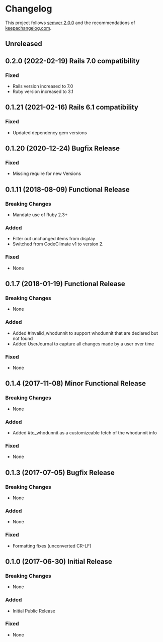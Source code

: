 # Changelog

This project follows [semver 2.0.0](http://semver.org/spec/v2.0.0.html) and the
recommendations of [keepachangelog.com](http://keepachangelog.com/).

## Unreleased

## 0.2.0 (2022-02-19)  Rails 7.0 compatibility

### Fixed

- Rails version increased to 7.0
- Ruby version increased to 3.1

## 0.1.21 (2021-02-16)  Rails 6.1 compatibility

### Fixed

- Updated dependency gem versions

## 0.1.20 (2020-12-24)  Bugfix Release

### Fixed

- Missing require for new Versions

## 0.1.11 (2018-08-09)  Functional Release

### Breaking Changes

- Mandate use of Ruby 2.3+

### Added

- Filter out unchanged items from display
- Switched from CodeClimate v1 to version 2.

### Fixed

- None


## 0.1.7 (2018-01-19)  Functional Release

### Breaking Changes

- None

### Added

- Added #invalid_whodunnit to support whodunnit that are declared but not found
- Added UserJournal to capture all changes made by a user over time

### Fixed

- None

## 0.1.4 (2017-11-08) Minor Functional Release

### Breaking Changes

- None

### Added

- Added #to_whodunnit as a customizeable fetch of the whodunnit info

### Fixed

- None

## 0.1.3 (2017-07-05) Bugfix Release

### Breaking Changes

- None

### Added

- None

### Fixed

- Formatting fixes (unconverted CR-LF)

## 0.1.0 (2017-06-30) Initial Release

### Breaking Changes

- None

### Added

- Initial Public Release

### Fixed

- None
